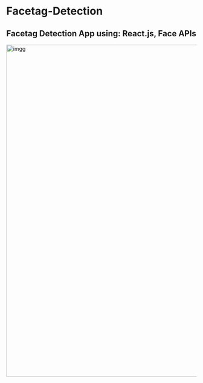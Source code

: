 # Facetag-Detection

## Facetag Detection App using: React.js, Face APIs

<img width="878" alt="imgg" src="https://user-images.githubusercontent.com/68688135/160282720-dab5e0f1-946a-4114-8e17-7341057ef87d.png">
